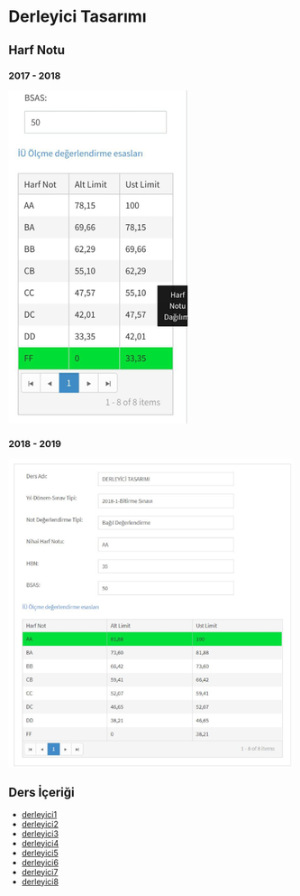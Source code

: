 # Derleyici Tasarımı 

## Harf Notu

### 2017 - 2018 

![](../../res/can_derleryici.png)

### 2018 - 2019

![](../../res/can_derleyici2.png)
<!--Index-->


## Ders İçeriği

- [derleyici1](./Ders%20%C4%B0%C3%A7eri%C4%9Fi/derleyici1.pdf)
- [derleyici2](./Ders%20%C4%B0%C3%A7eri%C4%9Fi/derleyici2.pdf)
- [derleyici3](./Ders%20%C4%B0%C3%A7eri%C4%9Fi/derleyici3.pdf)
- [derleyici4](./Ders%20%C4%B0%C3%A7eri%C4%9Fi/derleyici4.pdf)
- [derleyici5](./Ders%20%C4%B0%C3%A7eri%C4%9Fi/derleyici5.pdf)
- [derleyici6](./Ders%20%C4%B0%C3%A7eri%C4%9Fi/derleyici6.pdf)
- [derleyici7](./Ders%20%C4%B0%C3%A7eri%C4%9Fi/derleyici7.pdf)
- [derleyici8](./Ders%20%C4%B0%C3%A7eri%C4%9Fi/derleyici8.pdf)



<!--Index-->
